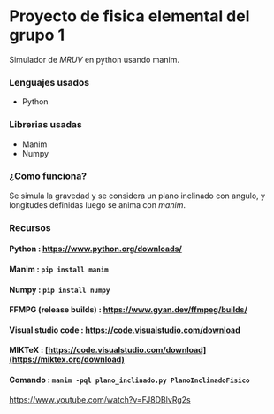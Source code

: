 # Proyecto de fisica elemental del grupo 1
Simulador de *MRUV* en python usando manim.

### Lenguajes usados
- Python

### Librerias usadas

- Manim
- Numpy

### ¿Como funciona?

Se simula la gravedad y se considera un plano inclinado con angulo, y longitudes definidas luego se anima con *manim*.

### Recursos  

#### Python : https://www.python.org/downloads/
#### Manim : `pip install manim`
#### Numpy : `pip install numpy`
#### FFMPG (release builds) : https://www.gyan.dev/ffmpeg/builds/
#### Visual studio code : https://code.visualstudio.com/download
#### MIKTeX : [https://code.visualstudio.com/download](https://miktex.org/download)
#### Comando : `manim -pql plano_inclinado.py PlanoInclinadoFisico`

https://www.youtube.com/watch?v=FJ8DBlvRg2s
